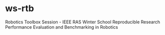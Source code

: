 # ws-rtb
Robotics Toolbox Session - IEEE RAS Winter School Reproducible Research Performance Evaluation and Benchmarking in Robotics
